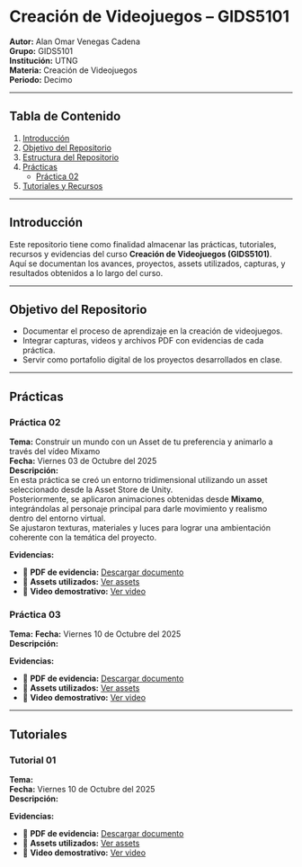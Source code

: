 # Creación de Videojuegos – GIDS5101

**Autor:** Alan Omar Venegas Cadena  
**Grupo:** GIDS5101  
**Institución:** UTNG  
**Materia:** Creación de Videojuegos  
**Periodo:** Decimo

---

##  Tabla de Contenido

1. [Introducción](#introducción)
2. [Objetivo del Repositorio](#objetivo-del-repositorio)
3. [Estructura del Repositorio](#estructura-del-repositorio)
4. [Prácticas](#prácticas)
   - [Práctica 02](#práctica-02)
5. [Tutoriales y Recursos](#tutoriales-y-recursos)

---

##  Introducción

Este repositorio tiene como finalidad almacenar las prácticas, tutoriales, recursos y evidencias del curso **Creación de Videojuegos (GIDS5101)**.  
Aquí se documentan los avances, proyectos, assets utilizados, capturas, y resultados obtenidos a lo largo del curso.

---

##  Objetivo del Repositorio

- Documentar el proceso de aprendizaje en la creación de videojuegos.  
- Integrar capturas, videos y archivos PDF con evidencias de cada práctica.  
- Servir como portafolio digital de los proyectos desarrollados en clase.

---
## Prácticas

### Práctica 02  
**Tema:** Construir un mundo con un Asset de tu preferencia y animarlo a través del vídeo Mixamo  
**Fecha:** Viernes 03 de Octubre del 2025  
**Descripción:**  
En esta práctica se creó un entorno tridimensional utilizando un asset seleccionado desde la Asset Store de Unity.  
Posteriormente, se aplicaron animaciones obtenidas desde **Mixamo**, integrándolas al personaje principal para darle movimiento y realismo dentro del entorno virtual.  
Se ajustaron texturas, materiales y luces para lograr una ambientación coherente con la temática del proyecto.


**Evidencias:**  
- 📄 **PDF de evidencia:** <a href="https://raw.githubusercontent.com/ABOK451/Creacion-de-Videojuegos-GIDS5101/main/Practicas/Practica02/Practica02.pdf" download>Descargar documento</a>
- 🧰 **Assets utilizados:** [Ver assets](./Practicas/Practica02/assets/practica02.unitypackage) 
- 🎥 **Video demostrativo:** [Ver video](#)

### Práctica 03  
**Tema:** 
**Fecha:** Viernes 10 de Octubre del 2025  
**Descripción:**  



**Evidencias:**  
- 📄 **PDF de evidencia:** <a href="https://raw.githubusercontent.com/ABOK451/Creacion-de-Videojuegos-GIDS5101/main/Practicas/Practica03/Practica03.pdf" download>Descargar documento</a>
- 🧰 **Assets utilizados:** [Ver assets](./Practicas/Practica03/assets/practica03.unitypackage) 
- 🎥 **Video demostrativo:** <a href="https://drive.google.com/file/d/1fG8dek2CshjwuKhvnVggnreov8sIe9_Z/view?usp=drive_link" target="_blank">Ver video</a>


---
## Tutoriales

### Tutorial 01  
**Tema:**  
**Fecha:** Viernes 10 de Octubre del 2025  
**Descripción:**  
 

**Evidencias:**  
- 📄 **PDF de evidencia:** <a href="https://raw.githubusercontent.com/ABOK451/Creacion-de-Videojuegos-GIDS5101/main/Tutoriales/Tutorial01/Tutorial01.pdf" download>Descargar documento</a>
- 🧰 **Assets utilizados:** [Ver assets](./Tutoriales/Tutorial01/assets/tutorial01.unitypackage) 
- 🎥 **Video demostrativo:** <a href="https://drive.google.com/file/d/1dVuDKzNOVF8KOYEx4cJnWPKEV7E8Uvs9/view?usp=drive_link" target="_blank">Ver video</a>




